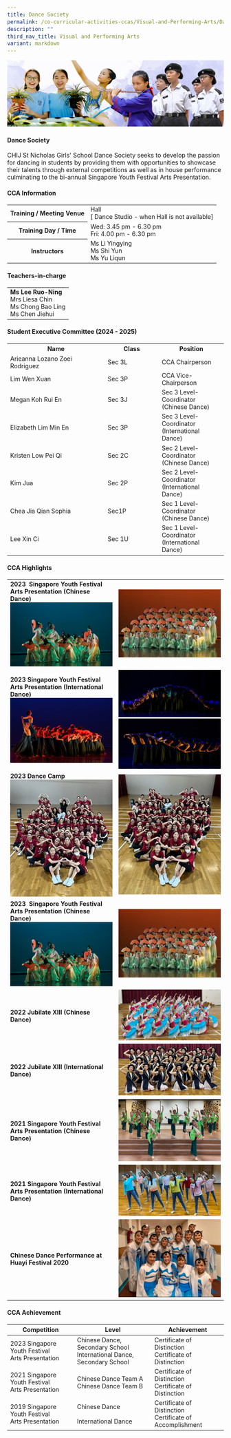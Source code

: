 ```yaml
---
title: Dance Society
permalink: /co-curricular-activities-ccas/Visual-and-Performing-Arts/Dance-Society/
description: ""
third_nav_title: Visual and Performing Arts
variant: markdown
---
```

![](/images/01%20Banner%20Photos/05%20subpage%20cca.jpg)

#### **Dance Society**

CHIJ St Nicholas Girls' School Dance Society seeks to develop the passion for dancing in students by providing them with opportunities to showcase their talents through external competitions as well as in house performance culminating to the bi-annual Singapore Youth Festival Arts Presentation.

#### **CCA Information**

<table style="width:100%">
<tbody>
<tr><th>Training / Meeting Venue</th>
	<td>Hall<br>[ Dance Studio - when Hall is not available]<br></td></tr>
  
<tr><th>Training Day / Time</th>
<td>Wed: 3.45 pm - 6.30 pm<br>Fri: 4.00 pm - 6.30 pm</td></tr>

<tr><th>Instructors</th>
<td>Ms Li Yingying <br>Ms Shi Yun<br>Ms Yu Liqun</td></tr>

</tbody></table>

#### **Teachers-in-charge**

<table style="width:100%">
<tbody><tr>
<td><b>Ms Lee Ruo-Ning</b><br>Mrs Liesa Chin<br>Ms Chong Bao Ling<br>Ms Chen Jiehui</td></tr>
</tbody></table>

#### **Student Executive Committee (2024 - 2025)**

<table style="width:100%">
<tbody>
<tr>
<th style="width:45%">Name</th>
<th style="width:25%">Class</th> 
<th style="width:30%">Position</th>
</tr>
<tr><td>Arieanna Lozano Zoei Rodriguez</td><td>Sec 3L</td><td>CCA Chairperson</td></tr>
<tr><td>Lim Wen Xuan</td><td>Sec 3P</td><td>CCA Vice-Chairperson</td></tr>
<tr><td>Megan Koh Rui En</td><td>Sec 3J</td><td>Sec 3 Level-Coordinator (Chinese Dance)</td></tr>
<tr><td>Elizabeth Lim Min En</td><td>Sec 3P</td><td>Sec 3 Level-Coordinator (International Dance)</td></tr>
<tr><td>Kristen Low Pei Qi</td><td>Sec 2C</td><td>Sec 2 Level-Coordinator (Chinese Dance)</td></tr>
<tr><td>Kim Jua</td><td>Sec 2P</td><td>Sec 2 Level-Coordinator (International Dance)</td></tr>
<tr><td>Chea Jia Qian Sophia</td><td>Sec1P</td><td>Sec 1 Level-Coordinator (Chinese Dance)</td></tr>
<tr><td>Lee Xin Ci</td><td>Sec 1U</td><td>Sec 1 Level-Coordinator (International Dance)</td></tr>
</tbody>
</table>

#### **CCA Highlights**

<table style="width:100%">
<tbody><tr>

<td style="width:50%"><b>2023 &nbsp;Singapore Youth Festival Arts Presentation (Chinese Dance)</b><img src="/images/06%20CCA/VPA%20Dance%20Society/Picture7.jpg"></td>
<td><img src="/images/06%20CCA/VPA%20Dance%20Society/Picture8.jpg"></td></tr>	

<tr><td style="width:50%"><b>2023 Singapore Youth Festival Arts Presentation (International Dance)</b>
<img src="/images/06%20CCA/VPA%20Dance%20Society/Picture6.jpg"></td>
<td><img src="/images/06%20CCA/VPA%20Dance%20Society/Picture5.jpg">
<img src="/images/06%20CCA/VPA%20Dance%20Society/Picture4.jpg"></td></tr>	

<tr><td style="width:50%"><b>2023 Dance Camp</b><br>
<img src="/images/06%20CCA/VPA%20Dance%20Society/Picture1.jpg"></td>
<td><img src="/images/06%20CCA/VPA%20Dance%20Society/Picture2.jpg"></td></tr>	


<tr><td style="width:50%"><b>2023 &nbsp;Singapore Youth Festival Arts Presentation (Chinese Dance)</b><img src="/images/06%20CCA/VPA%20Dance%20Society/Picture7.jpg"></td>
<td><img src="/images/06%20CCA/VPA%20Dance%20Society/Picture8.jpg"></td></tr>

<tr><td style="width:50%"><b>2022 Jubilate XIII (Chinese Dance)</b></td>
<td><img src="/images/06%20CCA/VPA%20Dance%20Society/Photo%201%202022%20Jubilate%20XIII%20Chinese%20Dance.jpg"></td></tr>

<tr><td style="width:50%"><b>2022 Jubilate XIII (International Dance)</b></td>
<td><img src="/images/06%20CCA/VPA%20Dance%20Society/Photo%202%202022%20Jubilate%20XIII%20International%20Dance.jpg"></td></tr>

<tr>
<td style="width:50%"><b>2021 Singapore Youth Festival<br>Arts Presentation (Chinese Dance) </b></td>
<td><img src="/images/06%20CCA/VPA%20Dance%20Society/Photo%203%202021%20SYF%20Arts%20Presentation%20Chinese%20Dance.png"></td></tr>
 
<tr>
<td style="width:50%"><b>2021 Singapore Youth Festival<br>Arts Presentation (International Dance) </b></td>
<td><img src="/images/06%20CCA/VPA%20Dance%20Society/Photo%204%202021%20SYF%20Arts%20Presentation%20International%20Dance.png"></td></tr>
	
<tr>
<td style="width:50%"><b>Chinese Dance Performance at Huayi Festival 2020</b></td>
<td><img src="/images/06%20CCA/VPA%20Dance%20Society/Photo%205%202020%20Chinese%20Dance%20Performance%20at%20Huayi%20Festival.png"></td></tr>

</tbody></table>


#### **CCA Achievement**


| Competition | Level | Achievement |
| -------- | -------- | -------- |
| 2023 Singapore Youth Festival<br>Arts Presentation     | Chinese Dance, Secondary School<br>International Dance, Secondary School     | Certificate of Distinction<br>Certificate of Distinction     |
| 2021 Singapore Youth Festival<br>Arts Presentation     | Chinese Dance Team A<br>Chinese Dance Team B     | Certificate of Distinction<br>Certificate of Distinction     |
| 2019 Singapore Youth Festival<br>Arts Presentation     | Chinese Dance<br><br>International Dance     | Certificate of Distinction<br>Certificate of Accomplishment     |